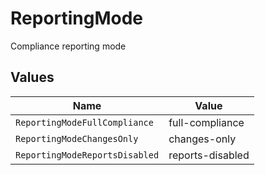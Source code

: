 # ReportingMode

Compliance reporting mode


## Values

| Name                           | Value                          |
| ------------------------------ | ------------------------------ |
| `ReportingModeFullCompliance`  | full-compliance                |
| `ReportingModeChangesOnly`     | changes-only                   |
| `ReportingModeReportsDisabled` | reports-disabled               |